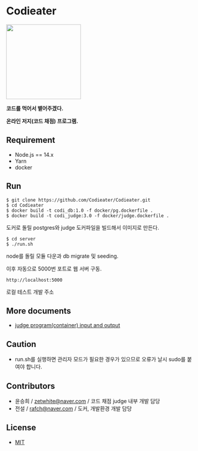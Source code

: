 # Codieater
<img width="200" src="https://user-images.githubusercontent.com/61981457/99392262-c83b0180-291e-11eb-9dae-cc07ab454bdf.jpg">

**코드를 먹어서 뱉어주겠다.**

**온라인 저지(코드 채점) 프로그램.**

## Requirement
- Node.js == 14.x
- Yarn
- docker

## Run
```
$ git clone https://github.com/Codieater/Codieater.git
$ cd Codieater
$ docker build -t codi_db:1.0 -f docker/pg.dockerfile .
$ docker build -t codi_judge:3.0 -f docker/judge.dockerfile .
```
도커로 돌릴 postgres와 judge 도커파일을 빌드해서 이미지로 만든다.


```
$ cd server
$ ./run.sh
```
node를 돌릴 모듈 다운과 db migrate 및 seeding.

이후 자동으로 5000번 포트로 웹 서버 구동.


```
http://localhost:5000
```
로컬 테스트 개발 주소


## More documents
- [judge program(container) input and output](https://github.com/Codieater/Codieater/blob/main/document/Judge_Input_Output.md)


## Caution
- run.sh를 실행하면 관리자 모드가 필요한 경우가 있으므로 오류가 날시 sudo를 붙여야 합니다.

## Contributors
- 윤승희 / <zetwhite@naver.com> / 코드 채점 judge 내부 개발 담당
- 전설 / <rafch@naver.com> / 도커, 개발환경 개발 담당

## License
- [MIT](http://opensource.org/licenses/MIT)
